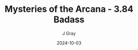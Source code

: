 ---
title: 'Mysteries of the Arcana - 3.84 Badass'
alt: 'Mysteries of the Arcana'
date: '2024-10-03'
author: 'J Gray'
artist: 'Gennifer'
---